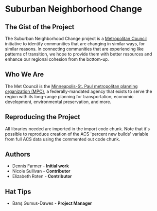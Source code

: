 # Suburban Neighborhood Change

## The Gist of the Project

The Suburban Neighborhood Change project is a [Metropolitan Council](https://metrocouncil.org) initiative to identify communities that are changing in similar ways, for similar reasons.  In connecting communities that are experiencing like patterns of transition, we hope to provide them with better resources and enhance our regional cohesion from the bottom-up.

## Who We Are

The Met Council is the [Minneapolis-St. Paul metropolitan planning organization (MPO)](https://metrocouncil.org/About-Us/The-Council-Who-We-Are.aspx), a federally-mandated agency that exists to serve the region with its long-range planning for transportation, economic development, environmental preservation, and more.

## Reproducing the Project

All libraries needed are imported in the import code chunk.  Note that it's possible to reproduce creation of the ACS 'percent new builds' variable from full ACS data using the commented out code chunk.

## Authors
* Dennis Farmer - **Initial work**
* Nicole Sullivan - **Contributor**
* Elizabeth Roten - **Contributor**

## Hat Tips
* Barış Gumus-Dawes - **Project Manager**